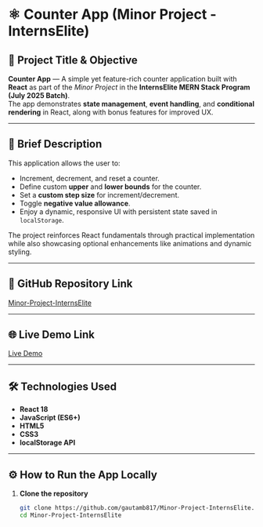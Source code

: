 # ⚛️ Counter App (Minor Project - InternsElite)

## 📌 Project Title & Objective
**Counter App** — A simple yet feature-rich counter application built with **React** as part of the *Minor Project* in the **InternsElite MERN Stack Program (July 2025 Batch)**.  
The app demonstrates **state management**, **event handling**, and **conditional rendering** in React, along with bonus features for improved UX.

---

## 📄 Brief Description
This application allows the user to:
- Increment, decrement, and reset a counter.
- Define custom **upper** and **lower bounds** for the counter.
- Set a **custom step size** for increment/decrement.
- Toggle **negative value allowance**.
- Enjoy a dynamic, responsive UI with persistent state saved in `localStorage`.

The project reinforces React fundamentals through practical implementation while also showcasing optional enhancements like animations and dynamic styling.

---

## 🔗 GitHub Repository Link
[Minor-Project-InternsElite](https://github.com/gautamb817/Minor-Project-InternsElite)

---

## 🌐 Live Demo Link
[Live Demo](https://minor-project-interns-elite.vercel.app/)

---

## 🛠 Technologies Used
- **React 18**
- **JavaScript (ES6+)**
- **HTML5**
- **CSS3**
- **localStorage API**

---

## ⚙ How to Run the App Locally

1. **Clone the repository**
   ```bash
   git clone https://github.com/gautamb817/Minor-Project-InternsElite.git
   cd Minor-Project-InternsElite
